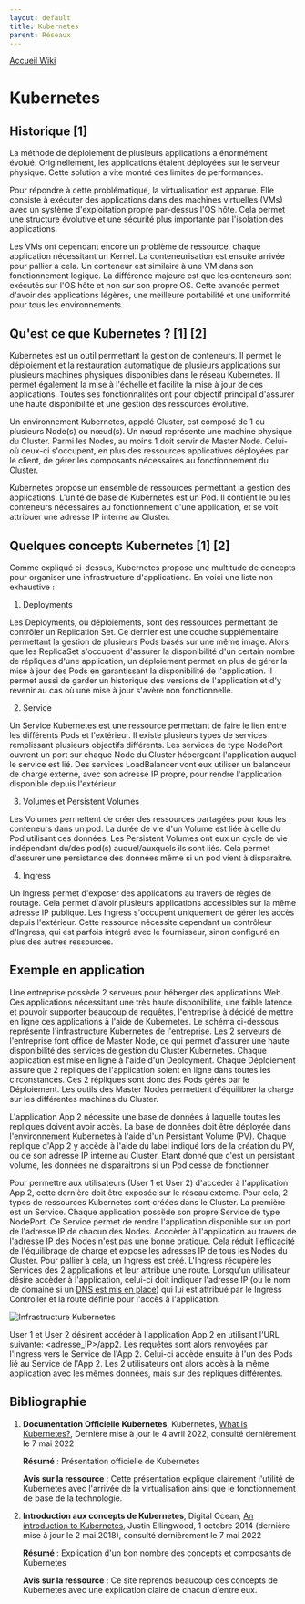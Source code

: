 ```yaml
---
layout: default
title: Kubernetes
parent: Réseaux
---
```


[Accueil Wiki](https://epheclln.github.io/Wiki-TI/)

# Kubernetes

## Historique [1]

La méthode de déploiement de plusieurs applications a énormément évolué. Originellement, les applications étaient déployées sur le serveur physique. Cette solution a vite montré des limites de performances. 

Pour répondre à cette problématique, la virtualisation est apparue. Elle consiste à exécuter des applications dans des machines virtuelles (VMs) avec un système d'exploitation propre par-dessus l'OS hôte. Cela permet une structure évolutive et une sécurité plus importante par l'isolation des applications. 

Les VMs ont cependant encore un problème de ressource, chaque application nécessitant un Kernel. La conteneurisation est ensuite arrivée pour pallier à cela. Un conteneur est similaire à une VM dans son fonctionnement logique. La différence majeure est que les conteneurs sont exécutés sur l'OS hôte et non sur son propre OS. Cette avancée permet d'avoir des applications légères, une meilleure portabilité et une uniformité pour tous les environnements.

## Qu'est ce que Kubernetes ? [1] [2]

Kubernetes est un outil permettant la gestion de conteneurs. Il permet le déploiement et la restauration automatique de plusieurs applications sur plusieurs machines physiques disponibles dans le réseau Kubernetes. 
Il permet également la mise à l'échelle et facilite la mise à jour de ces applications. Toutes ses fonctionnalités ont pour objectif principal d'assurer une haute disponibilité et une gestion des ressources évolutive. 

Un environnement Kubernetes, appelé Cluster, est composé de 1 ou plusieurs Node(s) ou nœud(s). Un nœud représente une machine physique du Cluster. 
Parmi les Nodes, au moins 1 doit servir de Master Node. Celui- où ceux-ci s'occupent, en plus des ressources applicatives déployées par le client, de gérer les composants nécessaires au fonctionnement du Cluster. 

Kubernetes propose un ensemble de ressources permettant la gestion des applications. 
L'unité de base de Kubernetes est un Pod. Il contient le ou les conteneurs nécessaires au fonctionnement d'une application, et se voit attribuer une adresse IP interne au Cluster.

## Quelques concepts Kubernetes [1] [2]

Comme expliqué ci-dessus, Kubernetes propose une multitude de concepts pour organiser une infrastructure d'applications. En voici une liste non exhaustive : 

1. Deployments

Les Deployments, où déploiements, sont des ressources permettant de contrôler un Replication Set. Ce dernier est une couche supplémentaire permettant la gestion de plusieurs Pods basés sur une même image. 
Alors que les ReplicaSet s'occupent d'assurer la disponibilité d'un certain nombre de répliques d'une application, un déploiement permet en plus de gérer la mise à jour des Pods en garantissant la disponibilité de l'application. Il permet aussi de garder un historique des versions de l'application et d'y revenir au cas où une mise à jour s'avère non fonctionnelle. 

2. Service

Un Service Kubernetes est une ressource permettant de faire le lien entre les différents Pods et l'extérieur. Il existe plusieurs types de services remplissant plusieurs objectifs différents. Les services de type NodePort ouvrent un port sur chaque Node du Cluster hébergeant l'application auquel le service est lié. Des services LoadBalancer vont eux utiliser un balanceur de charge externe, avec son adresse IP propre, pour rendre l'application disponible depuis l'extérieur.

3. Volumes et Persistent Volumes

Les Volumes permettent de créer des ressources partagées pour tous les conteneurs dans un pod. La durée de vie d'un Volume est liée à celle du Pod utilisant ces données. Les Persistent Volumes ont eux un cycle de vie indépendant du/des pod(s) auquel/auxquels ils sont liés. Cela permet d'assurer une persistance des données même si un pod vient à disparaitre. 

4. Ingress

Un Ingress permet d'exposer des applications au travers de règles de routage. Cela permet d'avoir plusieurs applications accessibles sur la même adresse IP publique. Les Ingress s'occupent uniquement de gérer les accès depuis l'extérieur. Cette ressource nécessite cependant un contrôleur d'Ingress, qui est parfois intégré avec le fournisseur, sinon configuré en plus des autres ressources. 

## Exemple en application

Une entreprise possède 2 serveurs pour héberger des applications Web. Ces applications nécessitant une très haute disponibilité, une faible latence et pouvoir supporter beaucoup de requêtes, l'entreprise à décidé de mettre en ligne ces applications à l'aide de Kubernetes. Le schéma ci-dessous représente l'infrastructure Kubernetes de l'entreprise. 
Les 2 serveurs de l'entreprise font office de Master Node, ce qui permet d'assurer une haute disponibilité des services de gestion du Cluster Kubernetes.
Chaque application est mise en ligne à l'aide d'un Deployment. Chaque Déploiement assure que 2 répliques de l'application soient en ligne dans toutes les circonstances. Ces 2 répliques sont donc des Pods gérés par le Déploiement. Les outils des Master Nodes permettent d'équilibrer la charge sur les différentes machines du Cluster. 

L'application App 2 nécessite une base de données à laquelle toutes les répliques doivent avoir accès. La base de données doit être déployée dans l'environnement Kubernetes à l'aide d'un Persistant Volume (PV). Chaque réplique d'App 2 y accède à l'aide du label indiqué lors de la création du PV, ou de son adresse IP interne au Cluster. Etant donné que c'est un persistant volume, les données ne disparaitrons si un Pod cesse de fonctionner. 

Pour permettre aux utilisateurs (User 1 et User 2) d'accéder à l'application App 2, cette dernière doit être exposée sur le réseau externe. Pour cela, 2 types de ressources Kubernetes sont créées dans le Cluster. La première est un Service. Chaque application possède son propre Service de type NodePort. Ce Service permet de rendre l'application disponible sur un port de l'adresse IP de chacun des Nodes. 
Acccèder à l'application au travers de l'adresse IP des Nodes n'est pas une bonne pratique. Cela réduit l'efficacité de l'équilibrage de charge et expose les adresses IP de tous les Nodes du Cluster. 
Pour pallier à cela, un Ingress est créé. L'Ingress récupère les Services des 2 applications et leur attribue une route. Lorsqu'un utilisateur désire accèder à l'application, celui-ci doit indiquer l'adresse IP (ou le nom de domaine si un [DNS est mis en place](https://kubernetes.io/fr/docs/concepts/services-networking/dns-pod-service/)) qui lui est attribué par le Ingress Controller et la route définie pour l'accès à l'application. 

![Infrastructure Kubernetes](https://user-images.githubusercontent.com/56077782/171189387-2a83fdad-00d5-44b8-bd10-0d934cab1eb0.png)


User 1 et User 2 désirent accéder à l'application App 2 en utilisant l'URL suivante: <adresse_IP>/app2. 
Les requêtes sont alors renvoyées par l'Ingress vers le Service de l'App 2. Celui-ci accède ensuite à l'un des Pods lié au Service de l'App 2. 
Les 2 utilisateurs ont alors accès à la même application avec les mêmes données, mais sur des répliques différentes.

## Bibliographie

1. **Documentation Officielle Kubernetes**, Kubernetes, [What is Kubernetes?](https://kubernetes.io/docs/concepts/overview/what-is-kubernetes/), Dernière mise à jour le 4 avril 2022, consulté dernièrement le 7 mai 2022

    **Résumé** : Présentation officielle de Kubernetes

    **Avis sur la ressource** : Cette présentation explique clairement l'utilité de Kubernetes avec l'arrivée de la virtualisation ainsi que le fonctionnement de base de la technologie.
       
2. **Introduction aux concepts de Kubernetes**, Digital Ocean, [An introduction to Kubernetes](https://www.digitalocean.com/community/tutorials/an-introduction-to-kubernetes), Justin Ellingwood, 1 octobre 2014 (dernière mise à jour le 2 mai 2018), consulté dernièrement le 7 mai 2022

    **Résumé** : Explication d'un bon nombre des concepts et composants de Kubernetes
    
    **Avis sur la ressource** : Ce site reprends beaucoup des concepts de Kubernetes avec une explication claire de chacun d'entre eux. 
